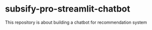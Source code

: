 # subsify-pro-streamlit-chatbot
This repository is about building a chatbot for recommendation system
